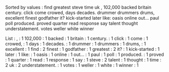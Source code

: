 Sorted by values :
find greatest steve time uk , 102,000 backed britain century. click come crowed, days decades. drummer drummers drums, excellent finest godfather it? kick-started later like: oasis online out... paul poll produced. proved quarter read response say talent thought understatement. votes weller white winner 

List :
, : 1
102,000 : 1
backed : 1
britain : 1
century. : 1
click : 1
come : 1
crowed, : 1
days : 1
decades. : 1
drummer : 1
drummers : 1
drums, : 1
excellent : 1
find : 2
finest : 1
godfather : 1
greatest : 2
it? : 1
kick-started : 1
later : 1
like: : 1
oasis : 1
online : 1
out... : 1
paul : 1
poll : 1
produced. : 1
proved : 1
quarter : 1
read : 1
response : 1
say : 1
steve : 2
talent : 1
thought : 1
time : 2
uk : 2
understatement. : 1
votes : 1
weller : 1
white : 1
winner : 1
